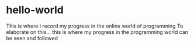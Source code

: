 # hello-world
This is where i record my progress in the online world of programming
To elaborate on this... this is where my progress in the programming world can be seen and followed
